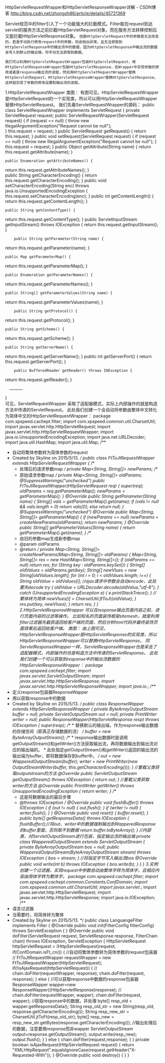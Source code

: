 HttpServletRequestWrapper和HttpServletResponseWrapper详解 - CSDN博客 http://blog.csdn.net/zhongzh86/article/details/45721369

Servlet规范中的filter引入了一个功能强大的拦截模式。Filter能在request到达servlet的服务方法之前拦截HttpServletRequest对象，而在服务方法转移控制后又能拦截HttpServletResponse对象。
`但是HttpServletRequest中的参数是无法改变的，若是手动执行修改request中的参数，则会抛出异常。且无法获取到HttpServletResponse中的输出流中的数据，因为HttpServletResponse中输出流的数据会写入到默认的输出端，你手动无法获取到数据。`

`我们可以利用HttpServletRequestWrapper包装HttpServletRequest，用HttpServletResponseWrapper包装HttpServletResponse，在Wrapper中实现参数的修改或者是response输出流的读取，然后用HttpServletRequestWrapper替换HttpServletRequest，HttpServletResponseWrapper替换HttpServletResponse。这样就实现了参数的修改设置和输出流的读取。`

1.HttpServletRequestWrapper
类图：
有图可见，HttpServletRequestWrapper是HttpServletRequest的一个实现类，所以可以用HttpServletRequestWrapper替换HttpServletRequest。
我们先看ServletRequestWrapper的源码：
public
 class ServletRequestWrapper implements ServletRequest {
    private ServletRequest request;
    public ServletRequestWrapper(ServletRequest request) {
if (request == null) {
   throw new IllegalArgumentException("Request cannot be null");   
}
this.request = request;
    }
public ServletRequest getRequest() {
return this.request;
}
public void setRequest(ServletRequest request) {
   if (request == null) {
throw new IllegalArgumentException("Request cannot be null");
   }
   this.request = request;
}
    public Object getAttribute(String name) {
return this.request.getAttribute(name);
}
   
    public Enumeration getAttributeNames() {
return this.request.getAttributeNames();
}    
    public String getCharacterEncoding() {
return this.request.getCharacterEncoding();
}
    public void setCharacterEncoding(String enc) throws java.io.UnsupportedEncodingException {
this.request.setCharacterEncoding(enc);
}
    public int getContentLength() {
return this.request.getContentLength();
    }
   
    public String getContentType() {
return this.request.getContentType();
    }
    public ServletInputStream getInputStream() throws IOException {
return this.request.getInputStream();
}
     
        public String getParameter(String name) {
return this.request.getParameter(name);
    }
   
    public Map getParameterMap() {
return this.request.getParameterMap();
    }
   
    public Enumeration getParameterNames() {
return this.request.getParameterNames();
    }
    
    public String[] getParameterValues(String name) {
return this.request.getParameterValues(name);
}
    
        public String getProtocol() {
return this.request.getProtocol();
}
    
    public String getScheme() {
return this.request.getScheme();
}
    
    public String getServerName() {
return this.request.getServerName();
}
        public int getServerPort() {
return this.request.getServerPort();
}
    
        public BufferedReader getReader() throws IOException {
return this.request.getReader();
}
    
      ……………… 
}  
可见，ServletRequestWrapper
采取了适配器模式，实际上内部操作的就是构造方法中传递的ServletRequest。
        此处我们创建一个会自动将参数由繁体中文转化为简体中文的HttpServletRequestWrapper：
package
 com.xpspeed.cachept.filter;
import com.xpspeed.common.util.CharsetUtil;
import javax.servlet.http.HttpServletRequest;
import javax.servlet.http.HttpServletRequestWrapper;
import java.io.UnsupportedEncodingException;
import java.net.URLDecoder;
import java.util.HashMap;
import java.util.Map;
/**
 * 自动将繁体参数转为简体参数的request
 * Created by Skyline on 2015/5/13.
 */
public class FtToJtRequestWrapper extends HttpServletRequestWrapper {
    /**
     * 处理后的请求参数map
     */
    private Map<String, String[]> newParams;
    /**
     * 原始请求参数map
     */
    private Map<String, String[]> oldParams;
    @SuppressWarnings("unchecked")
    public FtToJtRequestWrapper(HttpServletRequest req) {
        super(req);
        oldParams = req.getParameterMap();
        newParams = getParameterMap();
    }
    @Override
    public String getParameter(String name) {
        String[] vals = getParameterMap().get(name);
        if (vals != null && vals.length > 0)
            return vals[0];
        else
            return null;
    }
    @SuppressWarnings("unchecked")
    @Override
    public Map<String, String[]> getParameterMap() {
        if (newParams == null)
            newParams = createNewParams(oldParams);
        return newParams;
    }
    @Override
    public String[] getParameterValues(String name) {
        return getParameterMap().get(name);
    }
    /**
     * 由旧的参数map生成新参数map
     * @param oldParams
     * @return
     */
    private Map<String, String[]> createNewParams(Map<String, String[]> oldParams) {
        Map<String, String[]> res = new HashMap<String, String[]>();
        if (oldParams == null)
            return res;
        for (String key : oldParams.keySet()) {
            String[] oldValues = oldParams.get(key);
            String[] newVlues = new String[oldValues.length];
            for (int i = 0; i < oldValues.length; i++) {
                String oldValue = oldValues[i];
                //ajax请求中参数会自动encode，此处要先decode
                try {
                    oldValue = URLDecoder.decode(oldValue,"utf-8");
                } catch (UnsupportedEncodingException e) {
                    e.printStackTrace();
                }
                //繁体转为简体
                newVlues[i] = CharsetUtil.ftToJt(oldValue);
            }
            res.put(key, newVlues);
        }
        return res;
    }
}
2.HttpServletResponseWrapper
        可以在response输出页面内容之前，进行页面内容的过滤等操作。
比如知名的页面装饰框架sitemesh，就是利用filter过滤器先截获返回给客户端的页面，然后分析html代码并最终装饰页面效果后返回给客户端。
      类图：
由上图可见，HttpServletResponseWrapper是HttpServletResponse的实现类，所以HttpServletResponseWrapper可以替换HttpServletResponse。
同ServletResponseWrapper一样，ServletResponseWrapper也是采去了适配器模式，内部操作的也是构造方法中传递的ServletResponse。
此处我们创建一个可以获取到response中的输出流数据的HttpServletResponseWrapper：
package
 com.xpspeed.cachept.filter;
import javax.servlet.ServletOutputStream;
import javax.servlet.http.HttpServletResponse;
import javax.servlet.http.HttpServletResponseWrapper;
import java.io.*;
/**
 * 定义response包装器ResponseWapper
 * 用以获取response中的数据
 * Created by Skyline on 2015/5/13.
 */
public class ResponseWapper extends HttpServletResponseWrapper {
    private ByteArrayOutputStream buffer = null;
    private ServletOutputStream out = null;
    private PrintWriter writer = null;
    public ResponseWapper(HttpServletResponse resp) throws IOException {
        super(resp);
        /**
         * 替换默认的输出端，作为response输出数据的存储空间（即真正存储数据的流）
         */
        buffer = new ByteArrayOutputStream();
        /**
         * response输出数据时是调用getOutputStream()和getWriter()方法获取输出流，再将数据输出到输出流对应的输出端的。
         * 此处指定getOutputStream()和getWriter()返回的输出流的输出端为buffer，即将数据保存到buffer中。
         */
        out = new WapperedOutputStream(buffer);
        writer = new PrintWriter(new OutputStreamWriter(buffer, this.getCharacterEncoding()));
    }
    //重载父类获取outputstream的方法
    @Override
    public ServletOutputStream getOutputStream() throws IOException {
        return out;
    }
    //重载父类获取writer的方法
    @Override
    public PrintWriter getWriter() throws UnsupportedEncodingException {
        return writer;
    }
    /**
     * 这是将数据输出的最后步骤
     * @throws IOException
     */
    @Override
    public void flushBuffer() throws IOException {
        if (out != null) {
            out.flush();
        }
        if (writer != null) {
            writer.flush();
        }
    }
    @Override
    public void reset() {
        buffer.reset();
    }
    public byte[] getResponseData() throws IOException {
        flushBuffer();//将out、writer中的数据强制输出到WapperedResponse的buffer里面，否则取不到数据
        return buffer.toByteArray();
    }
    //内部类，对ServletOutputStream进行包装，指定输出流的输出端
    private class WapperedOutputStream extends ServletOutputStream {
        private ByteArrayOutputStream bos = null;
        public WapperedOutputStream(ByteArrayOutputStream stream) throws IOException {
            bos = stream;
        }
        //将指定字节写入输出流bos
        @Override
        public void write(int b) throws IOException {
            bos.write(b);
        }
    }
}
3.实例
创建一个过滤器，实现request中参数自动由繁体字转为简体字，且相应内容由简体字转为繁体字。
package
 com.xpspeed.cachept.filter;
import com.xpspeed.cachept.common.Constants.ConfDomain;
import com.xpspeed.common.util.CharsetUtil;
import javax.servlet.*;
import javax.servlet.http.HttpServletRequest;
import javax.servlet.http.HttpServletResponse;
import java.io.IOException;
/**
 * 语言过滤器
 * 当需要时，将简体转为繁体
 * Created by Skyline on 2015/5/13.
 */
public class LanguangeFilter implements Filter {
    @Override
    public void init(FilterConfig filterConfig) throws ServletException {
    }
    @Override
    public void doFilter(ServletRequest request, ServletResponse response, FilterChain chain) throws IOException, ServletException {
        HttpServletRequest httpServletRequest = (HttpServletRequest)request;
        if(ConfDomain.isFt_cn()) {
            //自动将繁体参数转为简体参数的request包装器
//            FtToJtRequestWrapper requestWrapper = new FtToJtRequestWrapper(httpServletRequest);
            if(!isAjaxRequest(httpServletRequest)) {
//                chain.doFilter(requestWrapper, response);
                chain.doFilter(request, response);
            } else {
                //可以获取response中数据的response包装器
                ResponseWapper wapper=new ResponseWapper((HttpServletResponse)response);
//                chain.doFilter(requestWrapper, wapper);
                chain.doFilter(request, wapper);
                //获取response中的数据，并处理
                byte[] resp_old = wapper.getResponseData();
                String resp_old_str = new String(resp_old, response.getCharacterEncoding());
                String resp_new_str = CharsetUtil.jtToFt(resp_old_str);
                byte[] resp_new = resp_new_str.getBytes(response.getCharacterEncoding());
                //输出处理后的数据，注意要用response而非wapper
                ServletOutputStream output=response.getOutputStream();
                output.write(resp_new);
                output.flush();
            }
        } else {
            chain.doFilter(request,response);
        }
    }
    private boolean isAjaxRequest(HttpServletRequest request) {
        return "XMLHttpRequest".equalsIgnoreCase(request.getHeader("X-Requested-With"));
    }
    @Override
    public void destroy() {
    }
}